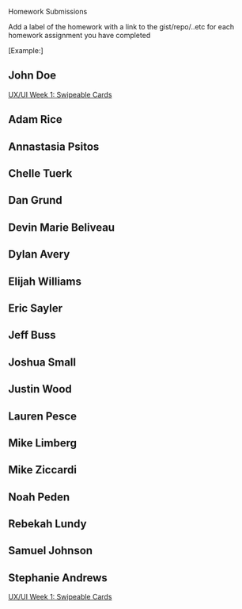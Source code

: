 Homework Submissions

Add a label of the homework with a link to the gist/repo/..etc for each homework assignment you have completed

[Example:]
## John Doe
[UX/UI Week 1: Swipeable Cards](https://github.com/johndoe/swipeable-cards)  

## Adam Rice

## Annastasia Psitos

## Chelle Tuerk

## Dan Grund

## Devin Marie Beliveau

## Dylan Avery

## Elijah Williams

## Eric Sayler

## Jeff Buss

## Joshua Small

## Justin Wood

## Lauren Pesce

## Mike Limberg

## Mike Ziccardi

## Noah Peden

## Rebekah Lundy

## Samuel Johnson

## Stephanie Andrews
[UX/UI Week 1: Swipeable Cards](https://github.com/StephanieEA/ui-element-samples/tree/gh-pages/swipeable-cards)
